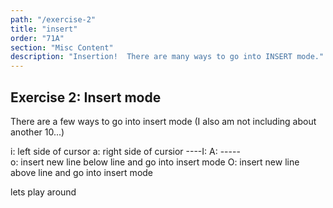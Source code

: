 ```yaml
---
path: "/exercise-2"
title: "insert"
order: "71A"
section: "Misc Content"
description: "Insertion!  There are many ways to go into INSERT mode."
---
```


## Exercise 2: Insert mode
There are a few ways to go into insert mode (I also am not including about
another 10...)

i: left side of cursor
a: right side of cursior
  ----I: 
  A: -----           
o: insert new line below line and go into insert mode
O: insert new line above line and go into insert mode


lets play around

